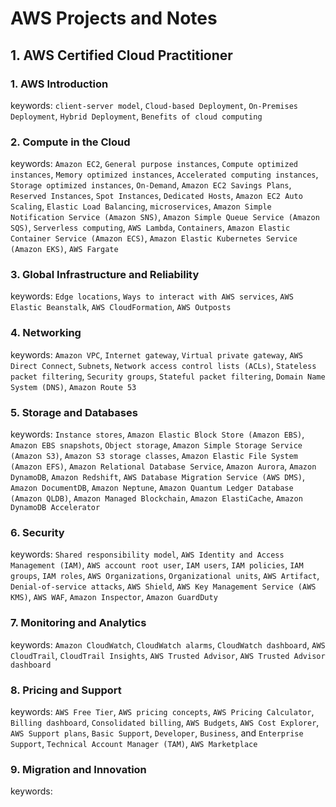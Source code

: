 # AWS Projects and Notes

## 1. AWS Certified Cloud Practitioner

### 1. AWS Introduction
keywords: `client-server model`, `Cloud-based Deployment`, `On-Premises Deployment`, `Hybrid Deployment`, `Benefits of cloud computing`

### 2. Compute in the Cloud
keywords: `Amazon EC2`, `General purpose instances`, `Compute optimized instances`, `Memory optimized instances`, `Accelerated computing instances`, `Storage optimized instances`, `On-Demand`, `Amazon EC2 Savings Plans`, `Reserved Instances`, `Spot Instances`, `Dedicated Hosts`, `Amazon EC2 Auto Scaling`, `Elastic Load Balancing`, `microservices`, `Amazon Simple Notification Service (Amazon SNS)`, `Amazon Simple Queue Service (Amazon SQS)`, `Serverless computing`, `AWS Lambda`, `Containers`, `Amazon Elastic Container Service (Amazon ECS)`, `Amazon Elastic Kubernetes Service (Amazon EKS)`, `AWS Fargate`

### 3. Global Infrastructure and Reliability
keywords: `Edge locations`, `Ways to interact with AWS services`, `AWS Elastic Beanstalk`, `AWS CloudFormation`, `AWS Outposts`

### 4. Networking
keywords: `Amazon VPC`, `Internet gateway`, `Virtual private gateway`, `AWS Direct Connect`, `Subnets`, `Network access control lists (ACLs)`, `Stateless packet filtering`, `Security groups`, `Stateful packet filtering`, `Domain Name System (DNS)`, `Amazon Route 53`

### 5. Storage and Databases
keywords: `Instance stores`, `Amazon Elastic Block Store (Amazon EBS)`, `Amazon EBS snapshots`, `Object storage`, `Amazon Simple Storage Service (Amazon S3)`, `Amazon S3 storage classes`, `Amazon Elastic File System (Amazon EFS)`, `Amazon Relational Database Service`, `Amazon Aurora`, `Amazon DynamoDB`, `Amazon Redshift`, `AWS Database Migration Service (AWS DMS)`, `Amazon DocumentDB`, `Amazon Neptune`, `Amazon Quantum Ledger Database (Amazon QLDB)`, `Amazon Managed Blockchain`, `Amazon ElastiCache`, `Amazon DynamoDB Accelerator`

### 6. Security
keywords: `Shared responsibility model`, `AWS Identity and Access Management (IAM)`, `AWS account root user`, `IAM users`, `IAM policies`, `IAM groups`, `IAM roles`, `AWS Organizations`, `Organizational units`, `AWS Artifact`, `Denial-of-service attacks`, `AWS Shield`, `AWS Key Management Service (AWS KMS)`, `AWS WAF`, `Amazon Inspector`, `Amazon GuardDuty`

### 7. Monitoring and Analytics
keywords: `Amazon CloudWatch`, `CloudWatch alarms`, `CloudWatch dashboard`, `AWS CloudTrail`, `CloudTrail Insights`, `AWS Trusted Advisor`, `AWS Trusted Advisor dashboard`

### 8. Pricing and Support
keywords: `AWS Free Tier`, `AWS pricing concepts`, `AWS Pricing Calculator`, `Billing dashboard`, `Consolidated billing`, `AWS Budgets`, `AWS Cost Explorer`, `AWS Support plans`, `Basic Support`, `Developer`, `Business`, and `Enterprise Support`, `Technical Account Manager (TAM)`, `AWS Marketplace`

### 9. Migration and Innovation
keywords: 

















